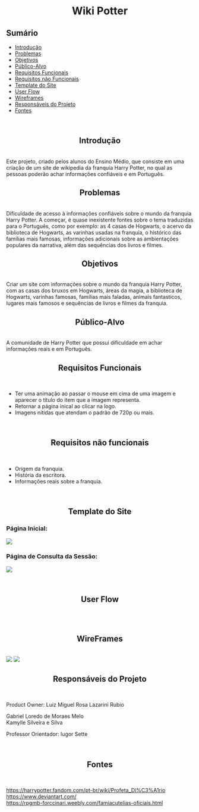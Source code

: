 <h1 align="center">Wiki Potter</h1>


## Sumário
* <a href="#introdução">Introdução</a>
* <a href="#problemas">Problemas</a>
* <a href="#objetivos">Objetivos</a>
* <a href="#público-alvo">Público-Alvo</a>
* <a href="#requisitos-funcionais">Requisitos Funcionais</a>
* <a href="#requisitos-não-funcionais">Requisitos não Funcionais</a>
* <a href="#template-do-site">Template do Site</a>
* <a href="#user-flow">User Flow</a>
* <a href="#wireframes">Wireframes</a>
* <a href="#responsáveis-do-projeto">Responsáveis do Projeto</a>
* <a href="#fontes">Fontes</a>

<br>


<h2 align="center" id="introdução">Introdução</h2>
<br>
Este projeto, criado pelos alunos do Ensino Médio, que consiste em uma criação de um site de wikipedia da franquia Harry Potter, no qual as pessoas poderão achar informações confiáveis e em Português.

<br>


<h2 align="center" id="problemas">Problemas</h2>
<br>
Dificuldade de acesso à informações confiáveis sobre o mundo da franquia Harry Potter. A começar, é quase inexistente fontes sobre o tema traduzidas para o Português, como por exemplo: as 4 casas de Hogwarts, o acervo da biblioteca de Hogwarts, as varinhas usadas na franquia, o histórico das famílias mais famosas, informações adicionais sobre as ambientações populares da narrativa, além das sequências dos livros e filmes.

<br>


<h2 align="center" id="objetivos">Objetivos</h2>
<br>
Criar um site com informações sobre o mundo da franquia Harry Potter, com as casas dos bruxos em Hogwarts, áreas da magia, a biblioteca de Hogwarts, varinhas famosas, famílias mais faladas, animais fantasticos, lugares mais famosos e sequências de livros e filmes da franquia.

<br>


<h2 align="center" id="público-alvo">Público-Alvo</h2>
<br>
A comunidade de Harry Potter que possui dificuldade em achar informações reais e em Português.

<br>


<h2 align="center" id="requisitos-funcionais">Requisitos Funcionais</h2>
<br>

* Ter uma animação ao passar o mouse em cima de uma imagem e aparecer o título do item que a imagem representa.
* Retornar a página inical ao clicar na logo.
* Imagens nítidas que atendam o padrão de 720p ou mais.

<br>

<h2 align="center" id="requisitos-não-funcionais">Requisitos não funcionais</h2>
<br>

* Origem da franquia.
* História da escritora.
* Informações reais sobre a franquia.

<br>


<h2 align="center" id="template-do-site">Template do Site</h2>

### Página Inicial:
<img src="template/home.png"></img>

### Página de Consulta da Sessão:
<img src="template/wiki-base.png"></img>

<br>


<h2 align="center" id="user-flow">User Flow</h2>
<br>

<br>


<h2 align="center" id="wireframes">WireFrames</h2>
<br>

<img src="template/wireframe1.png">

<img src="template/wireframe2.png">

<br>


<h2 align="center" id="responsáveis-do-projeto">Responsáveis do Projeto</h2>
<br>

Product Owner: Luiz Miguel Rosa Lazarini Rubio

Gabriel Loredo de Moraes Melo\
Kamylle Silveira e Silva

Professor Orientador: Iugor Sette

<br>


<h2 align="center" id="fontes">Fontes</h2>
<br>

https://harrypotter.fandom.com/pt-br/wiki/Profeta_Di%C3%A1rio<br>
https://www.deviantart.com/ <br>
https://rpgmb-forccinari.weebly.com/famiacutelias-oficiais.html